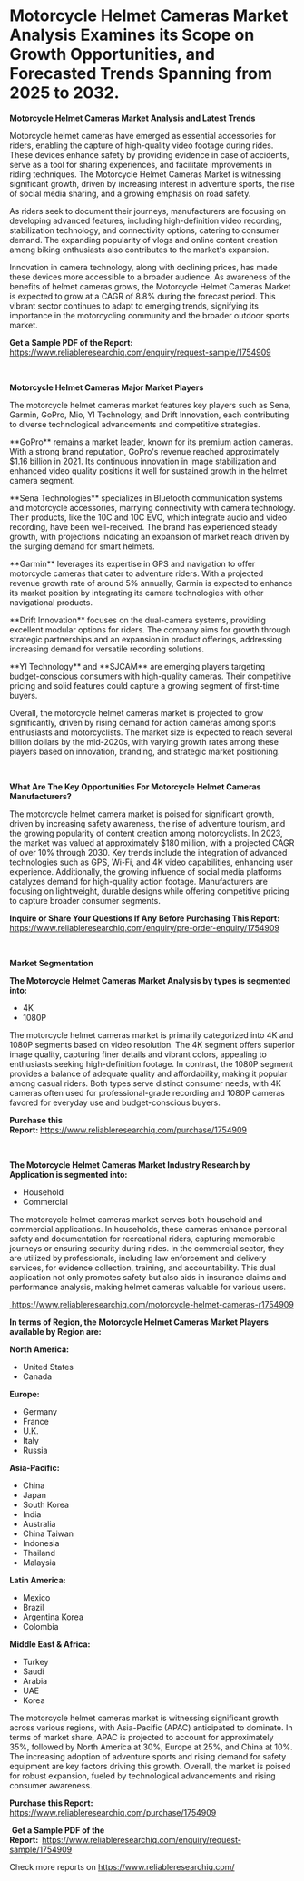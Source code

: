 <p><h1>Motorcycle Helmet Cameras Market Analysis Examines its Scope on Growth Opportunities, and Forecasted Trends Spanning from 2025 to 2032.</h1></p><p><strong>Motorcycle Helmet Cameras Market Analysis and Latest Trends</strong></p>
<p><p>Motorcycle helmet cameras have emerged as essential accessories for riders, enabling the capture of high-quality video footage during rides. These devices enhance safety by providing evidence in case of accidents, serve as a tool for sharing experiences, and facilitate improvements in riding techniques. The Motorcycle Helmet Cameras Market is witnessing significant growth, driven by increasing interest in adventure sports, the rise of social media sharing, and a growing emphasis on road safety. </p><p>As riders seek to document their journeys, manufacturers are focusing on developing advanced features, including high-definition video recording, stabilization technology, and connectivity options, catering to consumer demand. The expanding popularity of vlogs and online content creation among biking enthusiasts also contributes to the market's expansion. </p><p>Innovation in camera technology, along with declining prices, has made these devices more accessible to a broader audience. As awareness of the benefits of helmet cameras grows, the Motorcycle Helmet Cameras Market is expected to grow at a CAGR of 8.8% during the forecast period. This vibrant sector continues to adapt to emerging trends, signifying its importance in the motorcycling community and the broader outdoor sports market.</p></p>
<p><strong>Get a Sample PDF of the Report:&nbsp;</strong> <a href="https://www.reliableresearchiq.com/enquiry/request-sample/1754909?utm_campaign=2294&utm_medium=2&utm_source=Github&utm_content=ia&utm_term=07022025&utm_id=motorcycle-helmet-cameras">https://www.reliableresearchiq.com/enquiry/request-sample/1754909</a></p>
<p>&nbsp;</p>
<p><strong>Motorcycle Helmet Cameras Major Market Players</strong></p>
<p><p>The motorcycle helmet cameras market features key players such as Sena, Garmin, GoPro, Mio, YI Technology, and Drift Innovation, each contributing to diverse technological advancements and competitive strategies. </p><p>**GoPro** remains a market leader, known for its premium action cameras. With a strong brand reputation, GoPro's revenue reached approximately $1.16 billion in 2021. Its continuous innovation in image stabilization and enhanced video quality positions it well for sustained growth in the helmet camera segment.</p><p>**Sena Technologies** specializes in Bluetooth communication systems and motorcycle accessories, marrying connectivity with camera technology. Their products, like the 10C and 10C EVO, which integrate audio and video recording, have been well-received. The brand has experienced steady growth, with projections indicating an expansion of market reach driven by the surging demand for smart helmets.</p><p>**Garmin** leverages its expertise in GPS and navigation to offer motorcycle cameras that cater to adventure riders. With a projected revenue growth rate of around 5% annually, Garmin is expected to enhance its market position by integrating its camera technologies with other navigational products.</p><p>**Drift Innovation** focuses on the dual-camera systems, providing excellent modular options for riders. The company aims for growth through strategic partnerships and an expansion in product offerings, addressing increasing demand for versatile recording solutions.</p><p>**YI Technology** and **SJCAM** are emerging players targeting budget-conscious consumers with high-quality cameras. Their competitive pricing and solid features could capture a growing segment of first-time buyers.</p><p>Overall, the motorcycle helmet cameras market is projected to grow significantly, driven by rising demand for action cameras among sports enthusiasts and motorcyclists. The market size is expected to reach several billion dollars by the mid-2020s, with varying growth rates among these players based on innovation, branding, and strategic market positioning.</p></p>
<p>&nbsp;</p>
<p><strong>What Are The Key Opportunities For Motorcycle Helmet Cameras Manufacturers?</strong></p>
<p><p>The motorcycle helmet camera market is poised for significant growth, driven by increasing safety awareness, the rise of adventure tourism, and the growing popularity of content creation among motorcyclists. In 2023, the market was valued at approximately $180 million, with a projected CAGR of over 10% through 2030. Key trends include the integration of advanced technologies such as GPS, Wi-Fi, and 4K video capabilities, enhancing user experience. Additionally, the growing influence of social media platforms catalyzes demand for high-quality action footage. Manufacturers are focusing on lightweight, durable designs while offering competitive pricing to capture broader consumer segments.</p></p>
<p><strong>Inquire or Share Your Questions If Any Before Purchasing This Report:</strong> <a href="https://www.reliableresearchiq.com/enquiry/pre-order-enquiry/1754909?utm_campaign=2294&utm_medium=2&utm_source=Github&utm_content=ia&utm_term=07022025&utm_id=motorcycle-helmet-cameras">https://www.reliableresearchiq.com/enquiry/pre-order-enquiry/1754909</a></p>
<p>&nbsp;</p>
<p><strong>Market Segmentation</strong></p>
<p><strong>The Motorcycle Helmet Cameras Market Analysis by types is segmented into:</strong></p>
<p><ul><li>4K</li><li>1080P</li></ul></p>
<p><p>The motorcycle helmet cameras market is primarily categorized into 4K and 1080P segments based on video resolution. The 4K segment offers superior image quality, capturing finer details and vibrant colors, appealing to enthusiasts seeking high-definition footage. In contrast, the 1080P segment provides a balance of adequate quality and affordability, making it popular among casual riders. Both types serve distinct consumer needs, with 4K cameras often used for professional-grade recording and 1080P cameras favored for everyday use and budget-conscious buyers.</p></p>
<p><strong>Purchase this Report:&nbsp;</strong><a href="https://www.reliableresearchiq.com/purchase/1754909?utm_campaign=2294&utm_medium=2&utm_source=Github&utm_content=ia&utm_term=07022025&utm_id=motorcycle-helmet-cameras">https://www.reliableresearchiq.com/purchase/1754909</a></p>
<p>&nbsp;</p>
<p><strong>The Motorcycle Helmet Cameras Market Industry Research by Application is segmented into:</strong></p>
<p><ul><li>Household</li><li>Commercial</li></ul></p>
<p><p>The motorcycle helmet cameras market serves both household and commercial applications. In households, these cameras enhance personal safety and documentation for recreational riders, capturing memorable journeys or ensuring security during rides. In the commercial sector, they are utilized by professionals, including law enforcement and delivery services, for evidence collection, training, and accountability. This dual application not only promotes safety but also aids in insurance claims and performance analysis, making helmet cameras valuable for various users.</p></p>
<p><a href="https://www.reliableresearchiq.com/motorcycle-helmet-cameras-r1754909?utm_campaign=2294&utm_medium=2&utm_source=Github&utm_content=ia&utm_term=07022025&utm_id=motorcycle-helmet-cameras">&nbsp;https://www.reliableresearchiq.com/motorcycle-helmet-cameras-r1754909</a></p>
<p><strong>In terms of Region, the Motorcycle Helmet Cameras Market Players available by Region are:</strong></p>
<p>
    <p> <strong> North America: </strong>
        <ul>
            <li>United States</li>
            <li>Canada</li>
        </ul>
        </p> 
    <p> <strong> Europe: </strong>
        <ul>
            <li>Germany</li>
            <li>France</li>
            <li>U.K.</li>
            <li>Italy</li>
            <li>Russia</li>
        </ul>
        </p> 
    <p> <strong> Asia-Pacific: </strong>
        <ul>
            <li>China</li>
            <li>Japan</li>
            <li>South Korea</li>
            <li>India</li>
            <li>Australia</li>
            <li>China Taiwan</li>
            <li>Indonesia</li>
            <li>Thailand</li>
            <li>Malaysia</li>
        </ul>
        </p> 
    <p> <strong> Latin America: </strong>
        <ul>
            <li>Mexico</li>
            <li>Brazil</li>
            <li>Argentina Korea</li>
            <li>Colombia</li>
        </ul>
        </p> 
    <p> <strong> Middle East & Africa: </strong>
        <ul>
            <li>Turkey</li>
            <li>Saudi</li>
            <li>Arabia</li>
            <li>UAE</li>
            <li>Korea</li>
        </ul>
    </p>
    </p>
<p><p>The motorcycle helmet cameras market is witnessing significant growth across various regions, with Asia-Pacific (APAC) anticipated to dominate. In terms of market share, APAC is projected to account for approximately 35%, followed by North America at 30%, Europe at 25%, and China at 10%. The increasing adoption of adventure sports and rising demand for safety equipment are key factors driving this growth. Overall, the market is poised for robust expansion, fueled by technological advancements and rising consumer awareness.</p></p>
<p><strong>Purchase this Report: </strong><a href="https://www.reliableresearchiq.com/purchase/1754909?utm_campaign=2294&utm_medium=2&utm_source=Github&utm_content=ia&utm_term=07022025&utm_id=motorcycle-helmet-cameras">https://www.reliableresearchiq.com/purchase/1754909</a></p>
<p>&nbsp;<strong>Get a Sample PDF of the Report:&nbsp;&nbsp;</strong><a href="https://www.reliableresearchiq.com/enquiry/request-sample/1754909?utm_campaign=2294&utm_medium=2&utm_source=Github&utm_content=ia&utm_term=07022025&utm_id=motorcycle-helmet-cameras">https://www.reliableresearchiq.com/enquiry/request-sample/1754909</a></p>
<p><strong></strong></p>
<p>Check more reports on <a href="https://www.reliableresearchiq.com/?utm_campaign=2294&utm_medium=2&utm_source=Github&utm_content=ia&utm_term=07022025&utm_id=motorcycle-helmet-cameras">https://www.reliableresearchiq.com/</a></p>
